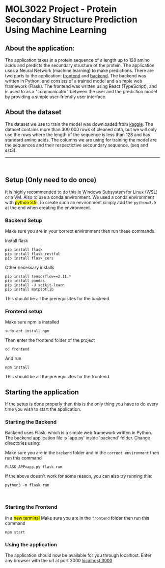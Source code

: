 # MOL3022 Project - Protein Secondary Structure Prediction Using Machine Learning

## About the application:

The application takes in a protein sequence of a length up to 128 amino acids and predicts the secundary structure of the protein. The application uses a Neural Network (machine learning) to make predictions. There are two parts to the application: [frontend](#frontend) and [backend](#backend). The backend was written in Python, and consists of a trained model and a simple web framework (Flask). The frontend was written using React (TypeScript), and is used to as a "communicator" between the user and the prediction model by providing a simple user-friendly user interface. 

## About the dataset

The dataset we use to train the model was downloaded from [kaggle](https://www.kaggle.com/datasets/alfrandom/protein-secondary-structure). The dataset contains more than 300 000 rows of cleaned data, but we will only use the rows where the length of the sequence is less than 128 and has standard amino acids. The columns we are using for training the model are the sequences and their respectictive secoundary sequence. (seq and sst3).

---------

&nbsp;

## Setup (Only need to do once)

It is highly recommended to do this in Windows Subsystem for Linux (WSL) or a VM. Also to use a conda environment. We used a conda environment with <mark>python 3.9</mark>. To create such an environment simply add the `python=3.9` at the end when creating the environment.

### Backend Setup
Make sure you are in your correct environment then run these commands.

Install flask
```
pip install flask
pip install flask_restful
pip install flask_cors
```

Other necessary installs
```
pip install tensorflow==2.11.*
pip install pandas
pip install -U scikit-learn
pip install matplotlib
```

This should be all the prerequisites for the backend.


### Frontend setup

Make sure npm is installed
```
sudo apt install npm
```

Then enter the frontend folder of the project
```
cd frontend
```
And run

```
npm install
```

This should be all the prerequisites for the frontend.

## Starting the application

If the setup is done properly then this is the only thing you have to do every time you wish to start the application.

### Starting the Backend

Backend uses Flask, which is a simple web framework written in Python. The backend application file is 'app.py' inside 'backend' folder. Change directories using:

Make sure you are in the `backend` folder and in the `correct environment` then run this command

```
FLASK_APP=app.py flask run
```

If the above doesn't work for some reason, you can also try running this:

```
python3 -m flask run
```

&nbsp;

### Starting the Frontend

In a <mark>new terminal</mark> Make sure you are in the `frontend` folder then run this command
```
npm start
```

### Using the application
The application should now be available for you through localhost. Enter any browser with the url at port 3000
[localhost:3000](http://localhost:3000)